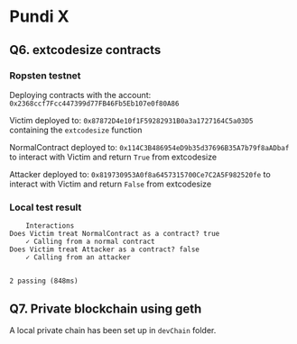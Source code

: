 # Pundi X

## Q6. extcodesize contracts

### Ropsten testnet

Deploying contracts with the account: `0x2368ccf7Fcc447399d77FB46Fb5Eb107e0f80A86`

Victim deployed to: `0x87872D4e10f1F59282931B0a3a1727164C5a03D5` containing the `extcodesize` function

NormalContract deployed to: `0x114C3B486954eD9b35d37696B35A7b79f8aADbaf` to interact with Victim and return `True` from extcodesize

Attacker deployed to: `0x819730953A0f8a6457315700Ce7C2A5F982520fe` to interact with Victim and return `False` from extcodesize

### Local test result

        Interactions
    Does Victim treat NormalContract as a contract? true
        ✓ Calling from a normal contract
    Does Victim treat Attacker as a contract? false
        ✓ Calling from an attacker


    2 passing (848ms)

## Q7. Private blockchain using geth

A local private chain has been set up in `devChain` folder.
